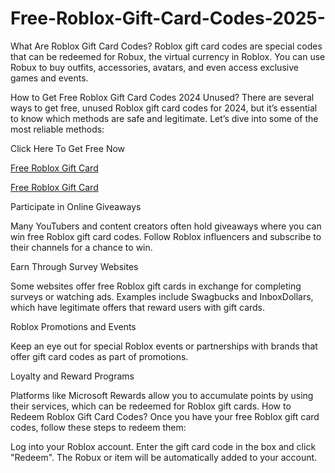 # Free-Roblox-Gift-Card-Codes-2025-
What Are Roblox Gift Card Codes?
Roblox gift card codes are special codes that can be redeemed for Robux, the virtual currency in Roblox. You can use Robux to buy outfits, accessories, avatars, and even access exclusive games and events.



How to Get Free Roblox Gift Card Codes 2024 Unused?
There are several ways to get free, unused Roblox gift card codes for 2024, but it’s essential to know which methods are safe and legitimate. Let’s dive into some of the most reliable methods:



Click Here To Get Free Now

[Free Roblox Gift Card](https://offersfrog.com/robux-gift)

[Free Roblox Gift Card](https://offersfrog.com/robux-gift)

Participate in Online Giveaways

Many YouTubers and content creators often hold giveaways where you can win free Roblox gift card codes.
Follow Roblox influencers and subscribe to their channels for a chance to win.


Earn Through Survey Websites

Some websites offer free Roblox gift cards in exchange for completing surveys or watching ads.
Examples include Swagbucks and InboxDollars, which have legitimate offers that reward users with gift cards.


Roblox Promotions and Events

Keep an eye out for special Roblox events or partnerships with brands that offer gift card codes as part of promotions.


Loyalty and Reward Programs

Platforms like Microsoft Rewards allow you to accumulate points by using their services, which can be redeemed for Roblox gift cards.
How to Redeem Roblox Gift Card Codes?
Once you have your free Roblox gift card codes, follow these steps to redeem them:



Log into your Roblox account.
Enter the gift card code in the box and click "Redeem".
The Robux or item will be automatically added to your account.

